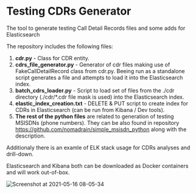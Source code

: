 # Testing CDRs Generator

The tool to generate testing Call Detail Records files and some adds for Elasticsearch

The repository includes the following files:

1. **cdr.py** - Class for CDR entity.
2. **cdrs_file_generator.py** - Generator of cdr files making use of FakeCallDetailRecord class from cdr.py. Beeing run as a standalone script generates a file and attempts to load it into the Elasticsearch index.
3. **batch_cdrs_loader.py** - Script to load set of files from the ./cdr directory (./cdr/\*.cdr file mask is used) into the Elasticsearch index.
4. **elastic_index_creation.txt** -  DELETE & PUT script to create index for CDRs in Elasticsearch (can be run from Kibana / Dev tools). 
5. **The rest of the python files** are related to generation of testing MSISDNs (phone numbers). They can be also found in repository https://github.com/nomadrain/simple_msisdn_python along with the description. 

Additionaly there is an examle of ELK stack usage for CDRs analyses and drill-down.

Elasticsearch and Kibana both can be downloaded as Docker containers and will work out-of-box.


![Screenshot at 2021-05-16 08-05-34](https://user-images.githubusercontent.com/814700/118390954-82939300-b63a-11eb-8d99-7b987765705e.png)
